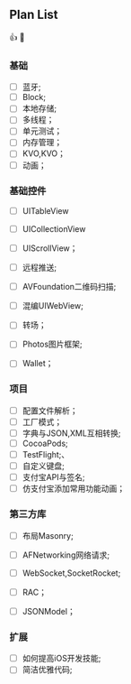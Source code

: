 ## Plan List

👍  🌹 

### 基础

- [ ] 蓝牙;
- [ ] Block;
- [ ] 本地存储;
- [ ] 多线程；
- [ ] 单元测试；
- [ ] 内存管理；
- [ ] KVO,KVO；
- [ ] 动画；

### 基础控件

- [ ] UITableView
- [ ] UICollectionView
- [ ] UIScrollView；


- [ ] 远程推送;
- [ ] AVFoundation二维码扫描;
- [ ] 混编UIWebView;
- [ ] 转场；
- [ ] Photos图片框架;
- [ ] Wallet；



### 项目

- [ ] 配置文件解析；
- [ ] 工厂模式；
- [ ] 字典与JSON,XML互相转换;
- [ ] CocoaPods;
- [ ] TestFlight;、
- [ ] 自定义键盘;
- [ ] 支付宝API与签名;
- [ ] 仿支付宝添加常用功能动画；

### 第三方库

- [ ] 布局Masonry;
- [ ] AFNetworking网络请求;
- [ ] WebSocket,SocketRocket;
- [ ] RAC；
- [ ] JSONModel；



### 扩展

- [ ] 如何提高iOS开发技能;
- [ ] 简洁优雅代码;